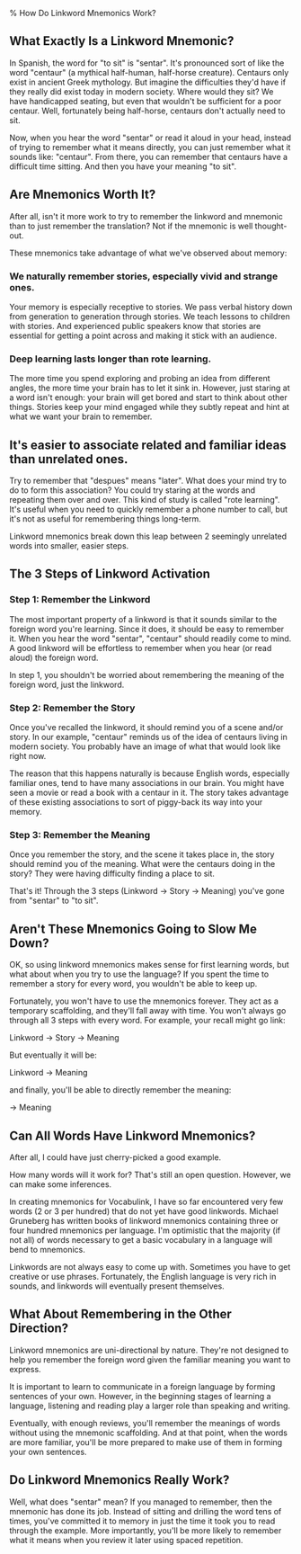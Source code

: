 % How Do Linkword Mnemonics Work?
<!-- section: main -->

## What Exactly Is a Linkword Mnemonic?

In Spanish, the word for "to sit" is "sentar". It's pronounced sort of like the word "centaur" (a mythical half-human, half-horse creature). Centaurs only exist in ancient Greek mythology. But imagine the difficulties they'd have if they really did exist today in modern society. Where would they sit? We have handicapped seating, but even that wouldn't be sufficient for a poor centaur. Well, fortunately being half-horse, centaurs don't actually need to sit.

Now, when you hear the word "sentar" or read it aloud in your head, instead of trying to remember what it means directly, you can just remember what it sounds like: "centaur". From there, you can remember that centaurs have a difficult time sitting. And then you have your meaning "to sit".

## Are Mnemonics Worth It?

After all, isn't it more work to try to remember the linkword and mnemonic than to just remember the translation? Not if the mnemonic is well thought-out.

These mnemonics take advantage of what we've observed about memory:

### We naturally remember stories, especially vivid and strange ones.

Your memory is especially receptive to stories. We pass verbal history down from generation to generation through stories. We teach lessons to children with stories. And experienced public speakers know that stories are essential for getting a point across and making it stick with an audience.

### Deep learning lasts longer than rote learning.

The more time you spend exploring and probing an idea from different angles, the more time your brain has to let it sink in. However, just staring at a word isn't enough: your brain will get bored and start to think about other things. Stories keep your mind engaged while they subtly repeat and hint at what we want your brain to remember.

## It's easier to associate related and familiar ideas than unrelated ones.

Try to remember that "despues" means "later". What does your mind try to do to form this association? You could try staring at the words and repeating them over and over. This kind of study is called "rote learning". It's useful when you need to quickly remember a phone number to call, but it's not as useful for remembering things long-term.

Linkword mnemonics break down this leap between 2 seemingly unrelated words into smaller, easier steps.

<!-- Illustration about the big leap between word and translation compared to small steps with mnemonics. -->

## The 3 Steps of Linkword Activation

### Step 1: Remember the Linkword

The most important property of a linkword is that it sounds similar to the foreign word you're learning. Since it does, it should be easy to remember it. When you hear the word "sentar", "centaur" should readily come to mind. A good linkword will be effortless to remember when you hear (or read aloud) the foreign word.

In step 1, you shouldn't be worried about remembering the meaning of the foreign word, just the linkword.

### Step 2: Remember the Story

Once you've recalled the linkword, it should remind you of a scene and/or story. In our example, "centaur" reminds us of the idea of centaurs living in modern society. You probably have an image of what that would look like right now.

The reason that this happens naturally is because English words, especially familiar ones, tend to have many associations in our brain. You might have seen a movie or read a book with a centaur in it. The story takes advantage of these existing associations to sort of piggy-back its way into your memory.

### Step 3: Remember the Meaning

Once you remember the story, and the scene it takes place in, the story should remind you of the meaning. What were the centaurs doing in the story? They were having difficulty finding a place to sit.

That's it! Through the 3 steps (Linkword → Story → Meaning) you've gone from "sentar" to "to sit".

## Aren't These Mnemonics Going to Slow Me Down?

OK, so using linkword mnemonics makes sense for first learning words, but what about when you try to use the language? If you spent the time to remember a story for every word, you wouldn't be able to keep up.

Fortunately, you won't have to use the mnemonics forever. They act as a temporary scaffolding, and they'll fall away with time. You won't always go through all 3 steps with every word. For example, your recall might go link:

Linkword → Story → Meaning

But eventually it will be:

Linkword → Meaning

and finally, you'll be able to directly remember the meaning:

→ Meaning

<!-- Add an illustration with the intermediate steps fading away. -->

## Can All Words Have Linkword Mnemonics?

After all, I could have just cherry-picked a good example.

How many words will it work for? That's still an open question. However, we can make some inferences.

In creating mnemonics for Vocabulink, I have so far encountered very few words (2 or 3 per hundred) that do not yet have good linkwords. Michael Gruneberg has written books of linkword mnemonics containing three or four hundred mnemonics per language. I'm optimistic that the majority (if not all) of words necessary to get a basic vocabulary in a language will bend to mnemonics.

Linkwords are not always easy to come up with. Sometimes you have to get creative or use phrases. Fortunately, the English language is very rich in sounds, and linkwords will eventually present themselves.

## What About Remembering in the Other Direction?

Linkword mnemonics are uni-directional by nature. They're not designed to help you remember the foreign word given the familiar meaning you want to express.

It is important to learn to communicate in a foreign language by forming sentences of your own. However, in the beginning stages of learning a language, listening and reading play a larger role than speaking and writing.

Eventually, with enough reviews, you'll remember the meanings of words without using the mnemonic scaffolding. And at that point, when the words are more familiar, you'll be more prepared to make use of them in forming your own sentences.

<!-- ## Deep Learning vs. Rote Learning -->

## Do Linkword Mnemonics Really Work?

Well, what does "sentar" mean? If you managed to remember, then the mnemonic has done its job. Instead of sitting and drilling the word tens of times, you've committed it to memory in just the time it took you to read through the example. More importantly, you'll be more likely to remember what it means when you review it later using spaced repetition.

<!-- Link to the article on spaced repetition: [spaced-repetition](how-does-spaced-repetition-work). -->
